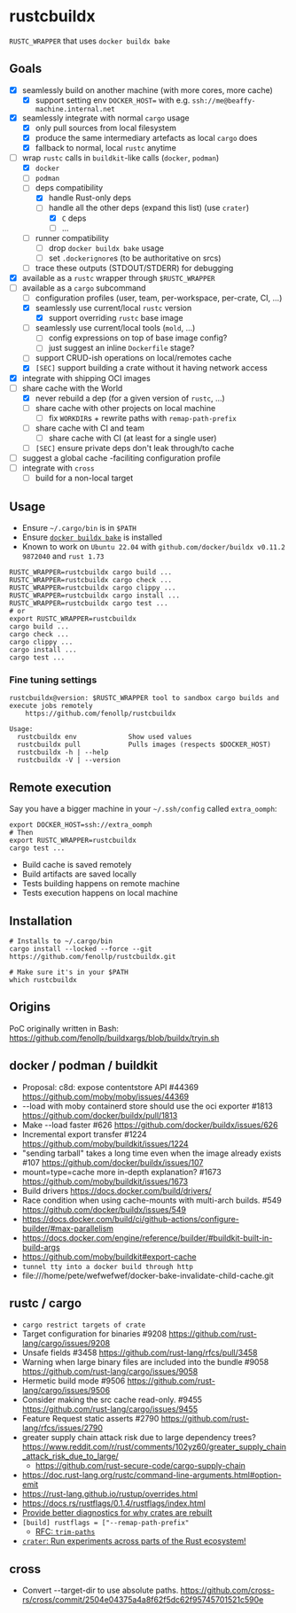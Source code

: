 # rustcbuildx
`RUSTC_WRAPPER` that uses `docker buildx bake`

## Goals
* [x] seamlessly build on another machine (with more cores, more cache)
  * [x] support setting env `DOCKER_HOST=` with e.g. `ssh://me@beaffy-machine.internal.net`
* [x] seamlessly integrate with normal `cargo` usage
  * [x] only pull sources from local filesystem
  * [x] produce the same intermediary artefacts as local `cargo` does
  * [x] fallback to normal, local `rustc` anytime
* [ ] wrap `rustc` calls in `buildkit`-like calls (`docker`, `podman`)
  * [x] `docker`
  * [ ] `podman`
  * [ ] deps compatibility
    * [x] handle Rust-only deps
    * [ ] handle all the other deps (expand this list) (use `crater`)
      * [x] `C` deps
      * [ ] ...
  * [ ] runner compatibility
    * [ ] drop `docker buildx bake` usage
    * [ ] set `.dockerignore`s (to be authoritative on srcs)
  * [ ] trace these outputs (STDOUT/STDERR) for debugging
* [x] available as a `rustc` wrapper through `$RUSTC_WRAPPER`
* [ ] available as a `cargo` subcommand
  * [ ] configuration profiles (user, team, per-workspace, per-crate, CI, ...)
  * [x] seamlessly use current/local `rustc` version
    * [x] support overriding `rustc` base image
  * [ ] seamlessly use current/local tools (`mold`, ...)
    * [ ] config expressions on top of base image config?
    * [ ] just suggest an inline `Dockerfile` stage?
  * [ ] support CRUD-ish operations on local/remotes cache
  * [x] `[SEC]` support building a crate without it having network access
* [x] integrate with shipping OCI images
* [ ] share cache with the World
  * [x] never rebuild a dep (for a given version of `rustc`, ...)
  * [ ] share cache with other projects on local machine
    * [ ] fix `WORKDIR`s + rewrite paths with `remap-path-prefix` 
  * [ ] share cache with CI and team
    * [ ] share cache with CI (at least for a single user)
  * [ ] `[SEC]` ensure private deps don't leak through/to cache
* [ ] suggest a global cache -faciliting configuration profile
* [ ] integrate with `cross`
  * [ ] build for a non-local target

## Usage

* Ensure `~/.cargo/bin` is in `$PATH`
* Ensure [`docker buildx bake`](https://docs.docker.com/engine/reference/commandline/buildx_bake/) is installed
* Known to work on `Ubuntu 22.04` with `github.com/docker/buildx v0.11.2 9872040` and `rust 1.73`

```shell
RUSTC_WRAPPER=rustcbuildx cargo build ...
RUSTC_WRAPPER=rustcbuildx cargo check ...
RUSTC_WRAPPER=rustcbuildx cargo clippy ...
RUSTC_WRAPPER=rustcbuildx cargo install ...
RUSTC_WRAPPER=rustcbuildx cargo test ...
# or
export RUSTC_WRAPPER=rustcbuildx
cargo build ...
cargo check ...
cargo clippy ...
cargo install ...
cargo test ...
```

### Fine tuning settings

```shell
rustcbuildx@version: $RUSTC_WRAPPER tool to sandbox cargo builds and execute jobs remotely
    https://github.com/fenollp/rustcbuildx

Usage:
  rustcbuildx env             Show used values
  rustcbuildx pull            Pulls images (respects $DOCKER_HOST)
  rustcbuildx -h | --help
  rustcbuildx -V | --version
```

## Remote execution

Say you have a bigger machine in your `~/.ssh/config` called `extra_oomph`:

```shell
export DOCKER_HOST=ssh://extra_oomph
# Then
export RUSTC_WRAPPER=rustcbuildx
cargo test ...
```

* Build cache is saved remotely
* Build artifacts are saved locally
* Tests building happens on remote machine
* Tests execution happens on local machine

## Installation

```shell
# Installs to ~/.cargo/bin
cargo install --locked --force --git https://github.com/fenollp/rustcbuildx.git

# Make sure it's in your $PATH
which rustcbuildx
```

## Origins

PoC originally written in Bash: https://github.com/fenollp/buildxargs/blob/buildx/tryin.sh


## docker / podman / buildkit
* Proposal: c8d: expose contentstore API #44369 https://github.com/moby/moby/issues/44369
*  --load with moby containerd store should use the oci exporter #1813 https://github.com/docker/buildx/pull/1813
*  Make --load faster #626 https://github.com/docker/buildx/issues/626
*  Incremental export transfer #1224 https://github.com/moby/buildkit/issues/1224
* "sending tarball" takes a long time even when the image already exists #107 https://github.com/docker/buildx/issues/107
*  mount=type=cache more in-depth explanation? #1673 https://github.com/moby/buildkit/issues/1673
* Build drivers https://docs.docker.com/build/drivers/
*  Race condition when using cache-mounts with multi-arch builds. #549 https://github.com/docker/buildx/issues/549
* https://docs.docker.com/build/ci/github-actions/configure-builder/#max-parallelism
* https://docs.docker.com/engine/reference/builder/#buildkit-built-in-build-args
* https://github.com/moby/buildkit#export-cache
* `tunnel tty into a docker build through http`
* file:///home/pete/wefwefwef/docker-bake-invalidate-child-cache.git

## rustc / cargo
* `cargo restrict targets of crate`
*  Target configuration for binaries #9208 https://github.com/rust-lang/cargo/issues/9208
*  Unsafe fields #3458 https://github.com/rust-lang/rfcs/pull/3458
*  Warning when large binary files are included into the bundle #9058 https://github.com/rust-lang/cargo/issues/9058
*  Hermetic build mode #9506 https://github.com/rust-lang/cargo/issues/9506
*  Consider making the src cache read-only. #9455 https://github.com/rust-lang/cargo/issues/9455
*  Feature Request static asserts #2790 https://github.com/rust-lang/rfcs/issues/2790
* greater supply chain attack risk due to large dependency trees? https://www.reddit.com/r/rust/comments/102yz60/greater_supply_chain_attack_risk_due_to_large/
  * https://github.com/rust-secure-code/cargo-supply-chain
* https://doc.rust-lang.org/rustc/command-line-arguments.html#option-emit
* https://rust-lang.github.io/rustup/overrides.html
* https://docs.rs/rustflags/0.1.4/rustflags/index.html
* [Provide better diagnostics for why crates are rebuilt](https://github.com/rust-lang/cargo/issues/2904)
* `[build] rustflags = ["--remap-path-prefix"`
  * [RFC: `trim-paths`](https://rust-lang.github.io/rfcs/3127-trim-paths.html)
* [`crater`: Run experiments across parts of the Rust ecosystem!](https://github.com/rust-lang/crater)

## cross
*  Convert --target-dir to use absolute paths. https://github.com/cross-rs/cross/commit/2504e04375a4a8f62f5dc62f95745701521c590e
